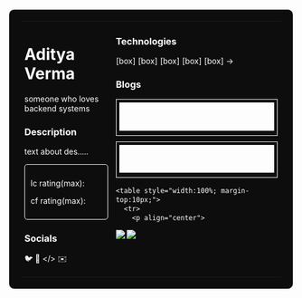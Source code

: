 <table style="width:100%; border:1px solid white; background-color:#0d0d0d; color:white; border-radius:10px; padding:20px;">
<tr>
  <!-- Left Column -->
  <td style="width:35%; vertical-align:top;">
    <h1 >Aditya Verma</h1>
    <p>someone who loves backend systems</p>
    <h3>Description</h3>
    <p>text about des.....</p>
    <div style="border:1px solid white; padding:10px; border-radius:5px;">
      <p>lc rating(max):</p>
      <p>cf rating(max):</p>
    </div>
    <h3>Socials</h3>
    <p>🐦 🔗 &lt;/&gt; ✉️</p>
  </td>

  <!-- Right Column -->
  <td style="width:65%; vertical-align:top;">
    <h3>Technologies</h3>
    <p>[box] [box] [box] [box] [box] →</p>
    <h3>Blogs</h3>

  <div style="border:1px solid white; padding:5px; margin-bottom:10px;">
    <a href="https://adityabverma.hashnode.dev/">
      <img src="https://raw.githubusercontent.com/AdityaBVerma/AdityaBVerma/main/blog-card1.svg" alt="Latest Blog 1" />
    </a>
  </div>

  <div style="border:1px solid white; padding:5px;">
    <a href="https://adityabverma.hashnode.dev/">
      <img src="https://raw.githubusercontent.com/AdityaBVerma/AdityaBVerma/main/blog-card2.svg" alt="Latest Blog 2" />
    </a>
  </div>

    <table style="width:100%; margin-top:10px;">
      <tr>
        <p align="center">
  <img src="https://github-readme-stats.vercel.app/api/top-langs/?username=AdityaBVerma&layout=compact" width="25%">
  <a href="https://spotify-github-profile.kittinanx.com/api/view?uid=3145dshnwjrguj4bhbgbm6owzf4q&redirect=true">
    <img src="https://spotify-github-profile.kittinanx.com/api/view?uid=3145dshnwjrguj4bhbgbm6owzf4q&cover_image=true&theme=natemoo-re&show_offline=false&background_color=121212&interchange=true&bar_color=53b14f&bar_color_cover=false" width="55%">
  </a>
</p>
      </tr>
    </table>
  </td>
</tr>
</table>
